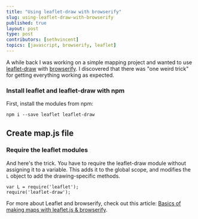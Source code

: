 ```yaml
---
title: "Using leaflet-draw with browserify"
slug: using-leaflet-draw-with-browserify
published: true
layout: post
type: post
contributors: [sethvincent]
topics: [javascript, browserify, leaflet]
---
```


A while back I was working on a simple mapping project and wanted to use [leaflet-draw](https://github.com/Leaflet/Leaflet.draw) with [browserify](http://browserify.org/). I discovered that there was "one weird trick" for getting everything working as expected.

### Install leaflet and leaflet-draw with npm

First, install the modules from npm:

```
npm i --save leaflet leaflet-draw
```


## Create map.js file

### Require the leaflet modules

And here's the trick. You have to require the leaflet-draw module without assigning it to a variable. This adds it to the global scope, and modifies the `L` object to add the drawing-specific methods.

```
var L = require('leaflet');
require('leaflet-draw');
```

For more about Leaflet and browserify, check out this article: [Basics of making maps with leaflet.js & browserify](http://makerlog.org/posts/leaflet-basics/).
